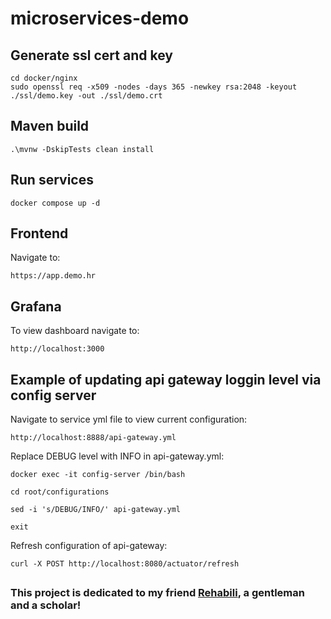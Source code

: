 # microservices-demo

## Generate ssl cert and key
```
cd docker/nginx
sudo openssl req -x509 -nodes -days 365 -newkey rsa:2048 -keyout ./ssl/demo.key -out ./ssl/demo.crt
```

## Maven build
```
.\mvnw -DskipTests clean install
```

## Run services
```
docker compose up -d
```

## Frontend
Navigate to:
```
https://app.demo.hr
```

## Grafana
To view dashboard navigate to:
```
http://localhost:3000
```


## Example of updating api gateway loggin level via config server
Navigate to service yml file to view current configuration:
```
http://localhost:8888/api-gateway.yml
```

Replace DEBUG level with INFO in api-gateway.yml:
```
docker exec -it config-server /bin/bash

cd root/configurations

sed -i 's/DEBUG/INFO/' api-gateway.yml

exit
```

Refresh configuration of api-gateway:
```
curl -X POST http://localhost:8080/actuator/refresh
```

##
### This project is dedicated to my friend [Rehabili](https://github.com/StipT), a gentleman and a scholar!
